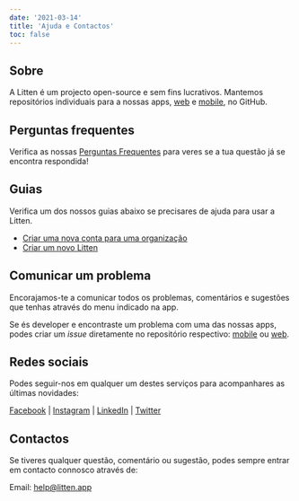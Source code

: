 ```yaml
---
date: '2021-03-14'
title: 'Ajuda e Contactos'
toc: false
---
```


## Sobre

A Litten é um projecto open-source e sem fins lucrativos. Mantemos repositórios
individuais para a nossas apps, [web][webapp] e [mobile][mobileapp], no GitHub.

## Perguntas frequentes

Verifica as nossas [Perguntas Frequentes][faq] para veres se a tua questão já se
encontra respondida!

## Guias

Verifica um dos nossos guias abaixo se precisares de ajuda para usar a Litten.

- [Criar uma nova conta para uma organização][setup-organization-account]
- [Criar um novo Litten][create-new-litten]

## Comunicar um problema

Encorajamos-te a comunicar todos os problemas, comentários e sugestões que
tenhas através do menu indicado na app.

Se és developer e encontraste um problema com uma das nossas apps, podes criar
um _issue_ diretamente no repositório respectivo: [mobile][mobileappissue] ou
[web][webappissue].

## Redes sociais

Podes seguir-nos em qualquer um destes serviços para acompanhares as últimas
novidades:

[Facebook][facebook] |
[Instagram][instagram] |
[LinkedIn][linkedin] |
[Twitter][twitter]

## Contactos

Se tiveres qualquer questão, comentário ou sugestão, podes sempre entrar em
contacto connosco através de:

Email: [help@litten.app][helpmail]

<!-- References -->

[faq]: /faq
[setup-organization-account]: /setup-organization-account
[create-new-litten]: /create-new-litten
[helpmail]: mailto:help@litten.app
[mobileapp]: https://github.com/joaocarmo/litten-app
[mobileappissue]: https://github.com/joaocarmo/litten-app/issues/new
[webapp]: https://github.com/joaocarmo/litten-web
[webappissue]: https://github.com/joaocarmo/litten-web/issues/new
[facebook]: https://www.facebook.com/littenapp
[instagram]: https://www.instagram.com/littenapp
[linkedin]: https://www.linkedin.com/company/litten
[twitter]: https://twitter.com/littenapp
